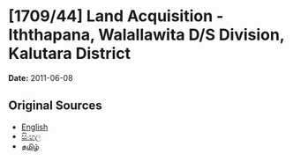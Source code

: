 # [1709/44] Land Acquisition - Iththapana, Walallawita D/S Division, Kalutara District

**Date:** 2011-06-08

## Original Sources

- [English](https://documents.gov.lk/view/extra-gazettes/2011/6/1709-44_E.pdf)
- [සිංහල](https://documents.gov.lk/view/extra-gazettes/2011/6/1709-44_S.pdf)
- [தமிழ்](https://documents.gov.lk/view/extra-gazettes/2011/6/1709-44_T.pdf)
